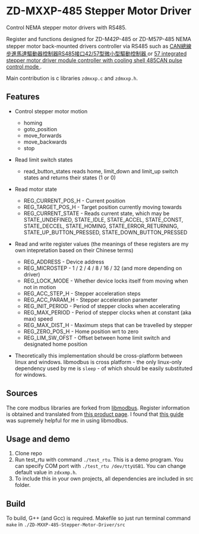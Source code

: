 
# ZD-MXXP-485 Stepper Motor Driver

Control NEMA stepper motor drivers with RS485.

Register and functions designed for ZD-M42P-485 or ZD-M57P-485 NEMA stepper motor back-mounted drivers controller via RS485 such as [CAN總線步進馬達驅動器控制器RS485接口42/57型微小型驅動控制器
](https://world.taobao.com/item/634196223214.htm) or [57 integrated stepper motor driver module controller with cooling shell 485CAN pulse control mode
](https://www.aliexpress.com/item/1005004161246962.html).

Main contribution is c libraries ```zdmxxp.c``` and ```zdmxxp.h```. 

## Features
- Control stepper motor motion
  - homing
  - goto_position
  - move_forwards
  - move_backwards
  - stop

- Read limit switch states
  - read_button_states reads home, limit_down and limit_up switch states and returns their states (1 or 0) 

- Read motor state
  - REG_CURRENT_POS_H - Current position
  - REG_TARGET_POS_H - Target position currently moving towards
  - REG_CURRENT_STATE - Reads current state, which may be STATE_UNDEFINED, STATE_IDLE, STATE_ACCEL, STATE_CONST, STATE_DECCEL, STATE_HOMING, STATE_ERROR_RETURNING, STATE_UP_BUTTON_PRESSED, STATE_DOWN_BUTTON_PRESSED

- Read and write register values (the meanings of these registers are my own intepretation based on their Chinese terms)
  - REG_ADDRESS  - Device address  
  - REG_MICROSTEP - 1 / 2 / 4 / 8 / 16 / 32 (and more depending on driver)
  - REG_LOCK_MODE - Whether device locks itself from moving when not in motion
  - REG_ACC_STEP_H  - Stepper acceleration steps
  - REG_ACC_PARAM_H - Stepper acceleration parameter
  - REG_INIT_PERIOD - Period of stepper clocks when accelerating
  - REG_MAX_PERIOD  - Period of stepper clocks when at constant (aka max) speed
  - REG_MAX_DIST_H - Maximum steps that can be travelled by stepper
  - REG_ZERO_POS_H - Home position wrt to zero
  - REG_LIM_SW_OFST - Offset between home limit switch and designated home position

- Theoretically this implementation should be cross-platform between linux and windows. libmodbus is cross platform - the only linux-only dependency used by me is ```sleep``` - of which should be easily substituted for windows.

## Sources
The core modbus libraries are forked from [libmodbus](https://github.com/stephane/libmodbus). Register information is obtained and translated from [this product page](://world.taobao.com/item/634196223214.htm). I found that [this guide](https://aijishu.com/a/1060000000224798) was supremely helpful for me in using libmodbus. 

## Usage and demo
1. Clone repo
2. Run test_rtu with command ```./test_rtu```. This is a demo program. You can specify COM port with ```./test_rtu /dev/ttyUSB1```. You can change default value in ```zdxxmp.h```. 
3. To include this in your own projects, all dependencies are included in src folder. 

## Build
To build, G++ (and Gcc) is required. Makefile so just run terminal command  ```make``` in ```./ZD-MXXP-485-Stepper-Motor-Driver/src```
